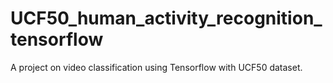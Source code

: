 # UCF50_human_activity_recognition_tensorflow
 A project on video classification using Tensorflow with UCF50 dataset.
